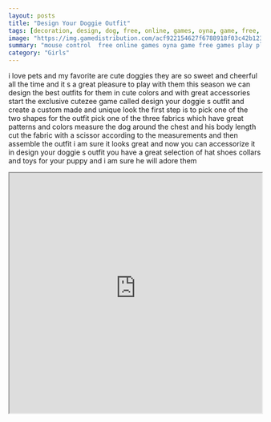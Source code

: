```yaml
---
layout: posts
title: "Design Your Doggie Outfit"
tags: [decoration, design, dog, free, online, games, oyna, game, free, games, play, play, games]
image: "https://img.gamedistribution.com/acf922154627f6788918f03c42b123cd.jpg"
summary: "mouse control  free online games oyna game free games play play games"
category: "Girls"
---
```


i love pets and my favorite are cute doggies they are so sweet and cheerful all the time and it s a great pleasure to play with them this season we can design the best outfits for them in cute colors and with great accessories start the exclusive cutezee game called design your doggie s outfit and create a custom made and unique look the first step is to pick one of the two shapes for the outfit pick one of the three fabrics which have great patterns and colors measure the dog around the chest and his body length cut the fabric with a scissor according to the measurements and then assemble the outfit i am sure it looks great and now you can accessorize it in design your doggie s outfit you have a great selection of hat shoes collars and toys for your puppy and i am sure he will adore them

<iframe width="100%" height="480px;" src="https://flash.gamedistribution.com?game=acf922154627f6788918f03c42b123cd"></iframe>